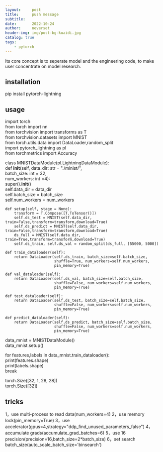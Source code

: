 ```yaml
---
layout:     post
title:      push message
subtitle:   
date:       2022-10-24
author:     neverset
header-img: img/post-bg-kuaidi.jpg
catalog: true
tags:
    - pytorch
---
```


Its core concept is to seperate model and the engineering code, to make user concentrate on model research.

## installation

pip install pytorch-lightning

## usage

import torch   
from torch import nn   
from torchvision import transforms as T  
from torchvision.datasets import MNIST  
from torch.utils.data import DataLoader,random_split  
import pytorch_lightning as pl   
from torchmetrics import Accuracy

 

class MNISTDataModule(pl.LightningDataModule):  
    def __init__(self, data_dir: str = "./minist/",   
                 batch_size: int = 32,  
                 num_workers: int =4):  
        super().__init__()  
        self.data_dir = data_dir  
        self.batch_size = batch_size  
        self.num_workers = num_workers  
  
    def setup(self, stage = None):  
        transform = T.Compose([T.ToTensor()])  
        self.ds_test = MNIST(self.data_dir, train=False,transform=transform,download=True)  
        self.ds_predict = MNIST(self.data_dir, train=False,transform=transform,download=True)  
        ds_full = MNIST(self.data_dir, train=True,transform=transform,download=True)  
        self.ds_train, self.ds_val = random_split(ds_full, [55000, 5000])  
  
    def train_dataloader(self):  
        return DataLoader(self.ds_train, batch_size=self.batch_size,  
                          shuffle=True, num_workers=self.num_workers,  
                          pin_memory=True)  
  
    def val_dataloader(self):  
        return DataLoader(self.ds_val, batch_size=self.batch_size,  
                          shuffle=False, num_workers=self.num_workers,  
                          pin_memory=True)  
  
    def test_dataloader(self):  
        return DataLoader(self.ds_test, batch_size=self.batch_size,  
                          shuffle=False, num_workers=self.num_workers,  
                          pin_memory=True)  
  
    def predict_dataloader(self):  
        return DataLoader(self.ds_predict, batch_size=self.batch_size,  
                          shuffle=False, num_workers=self.num_workers,  
                          pin_memory=True)  

    

data_mnist = MNISTDataModule()  
data_mnist.setup()  

for features,labels in data_mnist.train_dataloader():  
    print(features.shape)  
    print(labels.shape)  
    break 

torch.Size([32, 1, 28, 28])  
torch.Size([32])

## tricks


1，use multi-process to read data(num_workers=4)
2，use memory lock(pin_memory=True)
3，use accelerator(gpus=4,strategy="ddp_find_unused_parameters_false")
4，accumulate grads(accumulate_grad_batches=6)
5，use 16 precision(precision=16,batch_size=2*batch_size)
6，set search batch_size(auto_scale_batch_size='binsearch')



